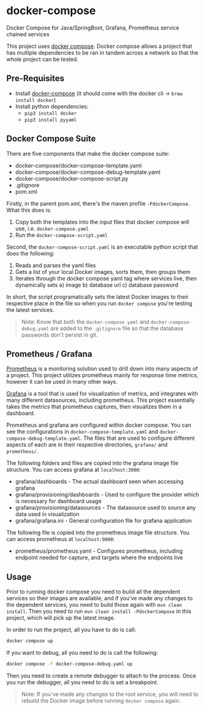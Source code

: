 # docker-compose
Docker Compose for Java/SpringBoot, Grafana, Prometheus service chained services

This project uses [docker compose](https://docs.docker.com/compose/). Docker compose allows a project that has multiple dependencies to be ran in tandem across a network so that the whole project can be tested.

## Pre-Requisites

* Install [docker-compose](https://docs.docker.com/compose/) (it should come with the docker cli -> `brew install docker`)
* Install python dependencies:
  * `pip3 install docker`
  * `pip3 install pyyaml`

## Docker Compose Suite

There are five components that make the docker compose suite:

* docker-compose/docker-compose-template.yaml
* docker-compose/docker-compose-debug-template.yaml
* docker-compose/docker-compose-script.py
* .gitignore
* pom.xml

Firstly, in the parent pom.xml, there's the maven profile `-PdockerCompose`. What this does is:

1. Copy both the templates into the input files that docker compose will use, i.e. `docker-compose.yaml`
2. Run the `docker-compose-script.yaml`

Second, the `docker-compose-script.yaml` is an executable python script that does the following:

1. Reads and parses the yaml files
2. Gets a list of your local Docker images, sorts them, then groups them
3. Iterates through the docker compose yaml tag where services live, then dynamically sets a) image b) database url c) database password

In short, the script programatically sets the latest Docker images to their respective place in the file so when you run `docker compose` you're testing the latest services.

> Note: Know that both the `docker-compose.yaml` and `docker-compose-debug.yaml` are added to the `.gitignore` file so that the database passwords don't persist in git.

## Prometheus / Grafana

[Prometheus](https://prometheus.io/) is a monitoring solution used to drill down into many aspects of a project. This project utilizes prometheus mainly for response time metrics, however it can be used in many other ways.

[Grafana](https://grafana.com/) is a tool that is used for visualization of metrics, and integrates with many different datasources, including prometheus. This project essentially takes the metrics that prometheus captures, then visualizes them in a dashboard.

Prometheus and grafana are configured within docker compose. You can see the configurations in `docker-compose-template.yaml` and `docker-compose-debug-template.yaml`. The files that are used to configure different aspects of each are in their respective directories, `grafana/` and `prometheus/`.

The following folders and files are copied into the grafana image file structure. You can access grafana at `localhost:3000`:

* grafana/dashboards - The actual dashboard seen when accessing grafana
* grafana/provisioning/dashboards - Used to configure the provider which is necessary for dashboard usage
* grafana/provisioning/datasources - The datasource used to source any data used in visualization
* grafana/grafana.ini - General configuration file for grafana application

The following file is copied into the prometheus image file structure. You can access prometheus at `localhost:9090`:

* prometheus/prometheus.yaml - Configures prometheus, including endpoint needed for capture, and targets where the endpoints live

## Usage

Prior to running docker compose you need to build all the dependent services so their images are available, and if you've made any changes to the dependent services, you need to build those again with `mvn clean install`. Then you need to run `mvn clean install -PdockerCompose` in this project, which will pick up the latest image.

In order to run the project, all you have to do is call:

```bash
docker compose up
```

If you want to debug, all you need to do is call the following:

```bash
docker compose -f docker-compose-debug.yaml up
```

Then you need to create a remote debugger to attach to the process. Once you run the debugger, all you need to do is set a breakpoint.

> Note: If you've made any changes to the root service, you will need to rebuild the Docker image before running `docker compose` again.